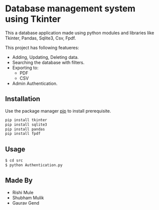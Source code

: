 # Database management system using Tkinter
This a database application made using python modules and libraries like Tkinter, Pandas, Sqlite3, Csv, Fpdf.

This project has following featueres:
* Adding, Updating, Deleting data.
* Searching the database with filters.
* Exporting to:
  * PDF
  * CSV
* Admin Authentication.


## Installation

Use the package manager [pip](https://pip.pypa.io/en/stable/) to install prerequisite.

```bash
pip install tkinter
pip install sqlite3
pip install pandas
pip install fpdf
```

## Usage

```bash
$ cd src
$ python Authentication.py
```


## Made By
* Rishi Mule
* Shubham Mulik
* Gaurav Gend
